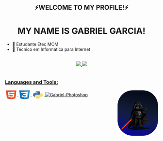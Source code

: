 <h2 align="center">⚡WELCOME TO MY PROFILE!⚡</h2>
<h1 align="center"> MY NAME IS GABRIEL GARCIA! </h1>

- 🔭 Estudante Etec MCM
- 🌱 Técnico em Informática para Internet


<div align="center"><br>
  <a href="https://github.com/gabrielgarcia05">
  <img height="150em" src="https://github-readme-stats.vercel.app/api?username=gabrielgarcia05&show_icons=true&theme=tokyonight&include_all_commits=true&count_private=true"/>
  <img height="150em" src="https://github-readme-stats.vercel.app/api/top-langs/?username=gabrielgarcia05&layout=compact&langs_count=7&theme=tokyonight"/>
</div>
 
 
 
  <div style="display: inline_block"><br>
  <h3 align="left">Languages and Tools:</h3>
  <img align="center" alt="Gabriel-HTML" height="30" width="40" src="https://raw.githubusercontent.com/devicons/devicon/master/icons/html5/html5-original.svg">
  <img align="center" alt="Gabriel-CSS" height="30" width="40" src="https://raw.githubusercontent.com/devicons/devicon/master/icons/css3/css3-original.svg">
  <img align="center" alt="Gabriel-Python" height="30" width="40" src="https://raw.githubusercontent.com/devicons/devicon/master/icons/python/python-original.svg">
  <img align="center" alt="Gabriel-Photoshop" height="30" width="40"  src="https://cdn.jsdelivr.net/gh/devicons/devicon/icons/photoshop/photoshop-line.svg">
  <img align="right" alt="Gabriel-gif" height="150" style="border-radius:50px;" 
   src="https://github.com/gabrielgarcia05/gabrielgarcia05/blob/main/darthVader.gif">
  
  ##
  

